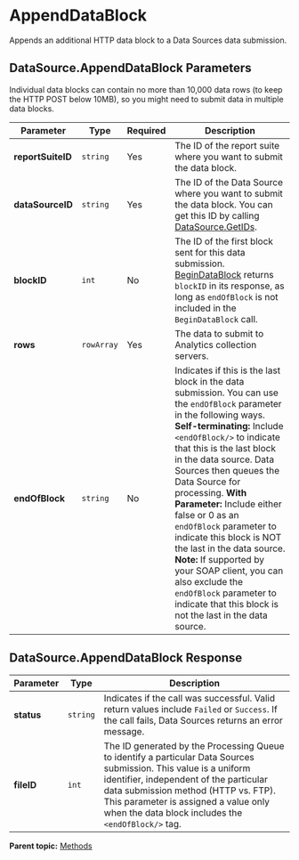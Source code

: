 # AppendDataBlock

Appends an additional HTTP data block to a Data Sources data submission.

## DataSource.AppendDataBlock Parameters

Individual data blocks can contain no more than 10,000 data rows (to keep the HTTP POST below 10MB), so you might need to submit data in multiple data blocks.

|Parameter|Type|Required|Description|
|---------|----|--------|-----------|
| **reportSuiteID** | `string` | Yes | The ID of the report suite where you want to submit the data block. |
| **dataSourceID** | `string` | Yes | The ID of the Data Source where you want to submit the data block. You can get this ID by calling [DataSource.GetIDs](r_getIDs.md#). |
| **blockID** | `int` | No | The ID of the first block sent for this data submission. [BeginDataBlock](r_beginDataBlock.md#) returns `blockID` in its response, as long as `endOfBlock` is not included in the `BeginDataBlock` call. |
| **rows** | `rowArray` | Yes | The data to submit to Analytics collection servers. |
| **endOfBlock** | `string` | No | Indicates if this is the last block in the data submission. You can use the `endOfBlock` parameter in the following ways. **Self-terminating:** Include `<endOfBlock/>` to indicate that this is the last block in the data source. Data Sources then queues the Data Source for processing. **With Parameter:** Include either false or 0 as an `endOfBlock` parameter to indicate this block is NOT the last in the data source. **Note:** If supported by your SOAP client, you can also exclude the `endOfBlock` parameter to indicate that this block is not the last in the data source. |

## DataSource.AppendDataBlock Response

|Parameter|Type|Description|
|---------|----|-----------|
|**status** | `string` |Indicates if the call was successful. Valid return values include `Failed` or `Success`. If the call fails, Data Sources returns an error message.|
|**fileID** | `int` |The ID generated by the Processing Queue to identify a particular Data Sources submission. This value is a uniform identifier, independent of the particular data submission method (HTTP vs. FTP). This parameter is assigned a value only when the data block includes the `<endOfBlock/>` tag.|

**Parent topic:** [Methods](../methods/c_data_sources_methods.md)

